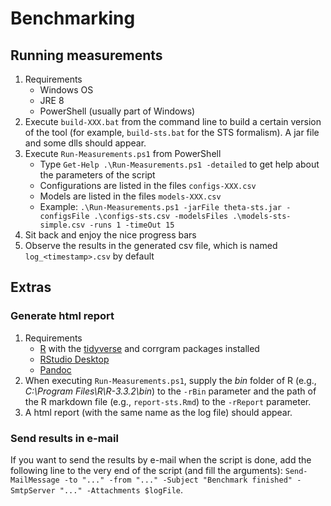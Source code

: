 # Benchmarking

## Running measurements
1. Requirements
    - Windows OS
    - JRE 8
    - PowerShell (usually part of Windows)
1. Execute `build-XXX.bat` from the command line to build a certain version of the tool (for example, `build-sts.bat` for the STS formalism). A jar file and some dlls should appear.
1. Execute `Run-Measurements.ps1` from PowerShell
    - Type `Get-Help .\Run-Measurements.ps1 -detailed` to get help about the parameters of the script
    - Configurations are listed in the files `configs-XXX.csv`
    - Models are listed in the files `models-XXX.csv`
    - Example: `.\Run-Measurements.ps1 -jarFile theta-sts.jar -configsFile .\configs-sts.csv -modelsFiles .\models-sts-simple.csv -runs 1 -timeOut 15`
1. Sit back and enjoy the nice progress bars
1. Observe the results in the generated csv file, which is named `log_<timestamp>.csv` by default

## Extras

### Generate html report
1. Requirements
    - [R](https://www.r-project.org/) with the [tidyverse](https://cran.r-project.org/web/packages/tidyverse/index.html) and corrgram packages installed
    - [RStudio Desktop](https://www.rstudio.com/products/RStudio/)
    - [Pandoc](http://pandoc.org/)
1. When executing `Run-Measurements.ps1`, supply the _bin_ folder of R (e.g., _C:\Program Files\R\R-3.3.2\bin_) to the `-rBin` parameter and the path of the R markdown file (e.g., `report-sts.Rmd`) to the `-rReport` parameter.
1. A html report (with the same name as the log file) should appear.

### Send results in e-mail
If you want to send the results by e-mail when the script is done, add the following line to the very end of the script (and fill the arguments): `Send-MailMessage -to "..." -from "..." -Subject "Benchmark finished" -SmtpServer "..." -Attachments $logFile`.
